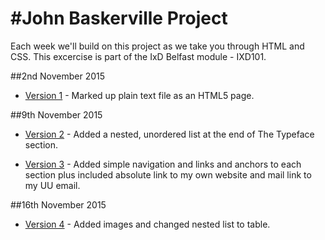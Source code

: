 

#John Baskerville Project
===========


Each week we'll build on this project as we take you through HTML and CSS. This excercise is part of the IxD Belfast module - IXD101.

##2nd November 2015

+ [Version 1](https://sarahjaneowens.github.io/john-baskerville/version-1.html) - Marked up plain text file as an HTML5 page.


##9th November 2015

+ [Version 2](https://sarahjaneowens.github.io/john-baskerville/version-2.html) - Added a nested, unordered list at the end of The Typeface section.

+ [Version 3](https://sarahjaneowens.github.io/john-baskerville/version-3.html) - Added simple navigation and links and anchors to each section plus included absolute link to my own website and mail link to my UU email.

##16th November 2015

+ [Version 4](https://sarahjaneowens.github.io/john-baskerville/version-4.html) - Added images and changed nested list to table.